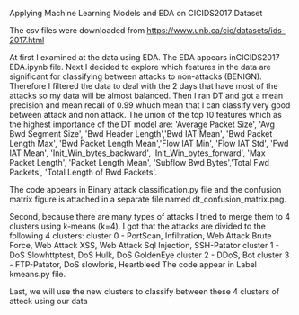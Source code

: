 Applying Machine Learning Models and EDA on CICIDS2017 Dataset

The csv files were downloaded from  https://www.unb.ca/cic/datasets/ids-2017.html

At first I examined at the data using EDA. The EDA appears inCICIDS2017 EDA.ipynb file.
Next I decided to explore which features in the data are significant for classifying between attacks to non-attacks (BENIGN). Therefore I filtered the data to deal with the 2 days that have most of the attacks so my data will be almost balanced. Then I ran DT and got a mean precision and mean recall of 0.99 whuch mean that I can classify very good between attack and non attack. 
The union of the top 10 features which as the highest importance of the DT model are:
'Average Packet Size', 'Avg Bwd Segment Size', 'Bwd Header Length','Bwd IAT Mean', 'Bwd Packet Length Max', 'Bwd Packet Length Mean','Flow IAT Min', 'Flow IAT Std', 'Fwd IAT Mean', 'Init_Win_bytes_backward', 'Init_Win_bytes_forward', 'Max Packet Length', 'Packet Length Mean', 'Subflow Bwd Bytes','Total Fwd Packets', 'Total Length of Bwd Packets'.

The code appears in Binary attack classification.py file and the confusion matrix figure is attached in a separate file named dt_confusion_matrix.png.

Second, because there are many types of attacks I tried to merge them to 4 clusters using k-means (k=4). 
I got that the attacks are divided to the following 4 clusters:
cluster 0 - PortScan, Infiltration, Web Attack Brute Force, Web Attack XSS, Web Attack Sql Injection, SSH-Patator
cluster 1 - DoS Slowhttptest, DoS Hulk, DoS GoldenEye
cluster 2 - DDoS, Bot
cluster 3 - FTP-Patator, DoS slowloris, Heartbleed
The code appear in Label kmeans.py file.

Last, we will use the new clusters to classify between these 4 clusters of atteck using our data

